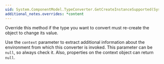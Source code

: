 ```yaml
---
uid: System.ComponentModel.TypeConverter.GetCreateInstanceSupported(System.ComponentModel.ITypeDescriptorContext)
additional_notes.overrides: *content
---
```


<p>Override this method if the type you want to convert must re-create the object to change its value.  
  
 Use the <code>context</code> parameter to extract additional information about the environment from which this converter is invoked. This parameter can be `null`, so always check it. Also, properties on the context object can return `null`.</p>


